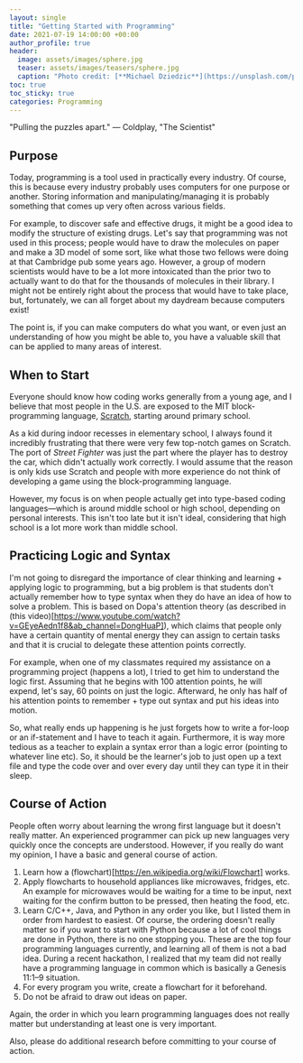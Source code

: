 ```yaml
---
layout: single
title: "Getting Started with Programming"
date: 2021-07-19 14:00:00 +00:00
author_profile: true
header: 
  image: assets/images/sphere.jpg
  teaser: assets/images/teasers/sphere.jpg
  caption: "Photo credit: [**Michael Dziedzic**](https://unsplash.com/photos/qDG7XKJLKbs)"
toc: true
toc_sticky: true
categories: Programming
---
```


"Pulling the puzzles apart." — Coldplay, "The Scientist"

## Purpose

Today, programming is a tool used in practically every industry. Of course, this is because every industry probably uses computers for one purpose or another. Storing information and manipulating/managing it is probably something that comes up very often across various fields. 

For example, to discover safe and effective drugs, it might be a good idea to modify the structure of existing drugs. Let's say that programming was not used in this process; people would have to draw the molecules on paper and make a 3D model of some sort, like what those two fellows were doing at that Cambridge pub some years ago. However, a group of modern scientists would have to be a lot more intoxicated than the prior two to actually want to do that for the thousands of molecules in their library. I might not be entirely right about the process that would have to take place, but, fortunately, we can all forget about my daydream because computers exist!

The point is, if you can make computers do what you want, or even just an understanding of how you might be able to, you have a valuable skill that can be applied to many areas of interest. 

## When to Start
Everyone should know how coding works generally from a young age, and I believe that most people in the U.S. are exposed to the MIT block-programming language, [Scratch](https://scratch.mit.edu/), starting around primary school. 

As a kid during indoor recesses in elementary school, I always found it incredibly frustrating that there were very few top-notch games on Scratch. The port of *Street Fighter* was just the part where the player has to destroy the car, which didn't actually work correctly. I would assume that the reason is only kids use Scratch and people with more experience do not think of developing a game using the block-programming language. 

However, my focus is on when people actually get into type-based coding languages—which is around middle school or high school, depending on personal interests. This isn't too late but it isn't ideal, considering that high school is a lot more work than middle school. 

## Practicing Logic and Syntax
I'm not going to disregard the importance of clear thinking and learning + applying logic to programming, but a big problem is that students don't actually remember how to type syntax when they do have an idea of how to solve a problem. This is based on Dopa's attention theory (as described in (this video)[https://www.youtube.com/watch?v=GEyeAedn1f8&ab_channel=DongHuaP]), which claims that people only have a certain quantity of mental energy they can assign to certain tasks and that it is crucial to delegate these attention points correctly. 

For example, when one of my classmates required my assistance on a programming project (happens a lot), I tried to get him to understand the logic first. Assuming that he begins with 100 attention points, he will expend, let's say, 60 points on just the logic. Afterward, he only has half of his attention points to remember + type out syntax and put his ideas into motion. 

So, what really ends up happening is he just forgets how to write a for-loop or an if-statement and I have to teach it again. Furthermore, it is way more tedious as a teacher to explain a syntax error than a logic error (pointing to whatever line etc). So, it should be the learner's job to just open up a text file and type the code over and over every day until they can type it in their sleep. 

## Course of Action
People often worry about learning the wrong first language but it doesn't really matter. An experienced programmer can pick up new languages very quickly once the concepts are understood. However, if you really do want my opinion, I have a basic and general course of action. 

1. Learn how a (flowchart)[https://en.wikipedia.org/wiki/Flowchart] works. 
2. Apply flowcharts to household appliances like microwaves, fridges, etc. An example for microwaves would be waiting for a time to be input, next waiting for the confirm button to be pressed, then heating the food, etc.
3. Learn C/C++, Java, and Python in any order you like, but I listed them in order from hardest to easiest. Of course, the ordering doesn't really matter so if you want to start with Python because a lot of cool things are done in Python, there is no one stopping you. These are the top four programming languages currently, and learning all of them is not a bad idea. During a recent hackathon, I realized that my team did not really have a programming language in common which is basically a Genesis 11:1–9 situation.
4. For every program you write, create a flowchart for it beforehand. 
5. Do not be afraid to draw out ideas on paper.

Again, the order in which you learn programming languages does not really matter but understanding at least one is very important.

Also, please do additional research before committing to your course of action. 
